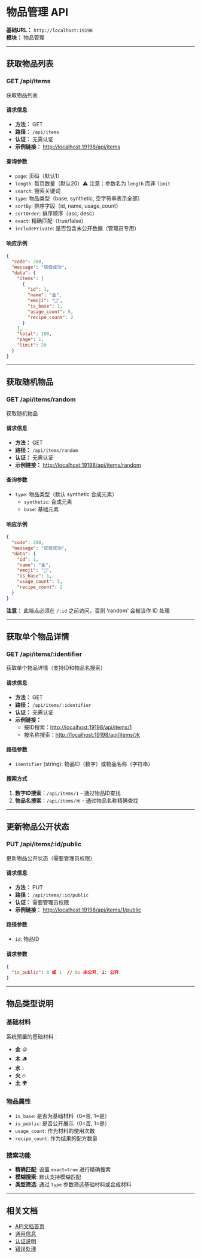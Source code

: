 # 物品管理 API

**基础URL：** `http://localhost:19198`  
**模块：** 物品管理

---

## 获取物品列表

### GET /api/items

获取物品列表

#### 请求信息
- **方法：** GET
- **路径：** `/api/items`
- **认证：** 无需认证
- **示例链接：** [http://localhost:19198/api/items](http://localhost:19198/api/items)

#### 查询参数
- `page`: 页码（默认1）
- `length`: 每页数量（默认20）⚠️ 注意：参数名为 `length` 而非 `limit`
- `search`: 搜索关键词
- `type`: 物品类型（base, synthetic, 空字符串表示全部）
- `sortBy`: 排序字段（id, name, usage_count）
- `sortOrder`: 排序顺序（asc, desc）
- `exact`: 精确匹配（true/false）
- `includePrivate`: 是否包含未公开数据（管理员专用）

#### 响应示例
```json
{
  "code": 200,
  "message": "获取成功",
  "data": {
    "items": [
      {
        "id": 1,
        "name": "金",
        "emoji": "🥇",
        "is_base": 1,
        "usage_count": 5,
        "recipe_count": 2
      }
    ],
    "total": 100,
    "page": 1,
    "limit": 20
  }
}
```

---

## 获取随机物品

### GET /api/items/random

获取随机物品

#### 请求信息
- **方法：** GET
- **路径：** `/api/items/random`
- **认证：** 无需认证
- **示例链接：** [http://localhost:19198/api/items/random](http://localhost:19198/api/items/random)

#### 查询参数
- `type`: 物品类型（默认 synthetic 合成元素）
  - `synthetic`: 合成元素
  - `base`: 基础元素

#### 响应示例
```json
{
  "code": 200,
  "message": "获取成功",
  "data": {
    "id": 1,
    "name": "金",
    "emoji": "🥇",
    "is_base": 1,
    "usage_count": 5,
    "recipe_count": 2
  }
}
```

**注意：** 此端点必须在 `/:id` 之前访问，否则 'random' 会被当作 ID 处理

---

## 获取单个物品详情

### GET /api/items/:identifier

获取单个物品详情（支持ID和物品名搜索）

#### 请求信息
- **方法：** GET
- **路径：** `/api/items/:identifier`
- **认证：** 无需认证
- **示例链接：** 
  - 按ID搜索：[http://localhost:19198/api/items/1](http://localhost:19198/api/items/1)
  - 按名称搜索：[http://localhost:19198/api/items/水](http://localhost:19198/api/items/水)

#### 路径参数
- `identifier` (string): 物品ID（数字）或物品名称（字符串）

#### 搜索方式
1. **数字ID搜索**：`/api/items/1` - 通过物品ID查找
2. **物品名搜索**：`/api/items/水` - 通过物品名称精确查找

---

## 更新物品公开状态

### PUT /api/items/:id/public

更新物品公开状态（需要管理员权限）

#### 请求信息
- **方法：** PUT
- **路径：** `/api/items/:id/public`
- **认证：** 需要管理员权限
- **示例链接：** [http://localhost:19198/api/items/1/public](http://localhost:19198/api/items/1/public)

#### 路径参数
- `id`: 物品ID

#### 请求参数
```json
{
  "is_public": 0 或 1  // 0: 未公开, 1: 公开
}
```

---

## 物品类型说明

### 基础材料
系统预置的基础材料：
- **金** 🪙
- **木** 🪵
- **水** 💧
- **火** 🔥
- **土** 🌍

### 物品属性
- `is_base`: 是否为基础材料（0=否, 1=是）
- `is_public`: 是否公开展示（0=否, 1=是）
- `usage_count`: 作为材料的使用次数
- `recipe_count`: 作为结果的配方数量

### 搜索功能
- **精确匹配**: 设置 `exact=true` 进行精确搜索
- **模糊搜索**: 默认支持模糊匹配
- **类型筛选**: 通过 `type` 参数筛选基础材料或合成材料

---

## 相关文档

- [API文档首页](../README.md)
- [通用信息](../common.md)
- [认证说明](../common.md#认证说明)
- [错误处理](../common.md#错误处理)
